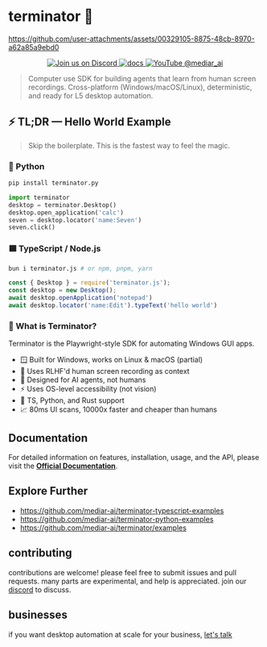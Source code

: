 # terminator 🤖

https://github.com/user-attachments/assets/00329105-8875-48cb-8970-a62a85a9ebd0

<p style="text-align: center;">
    <a href="https://discord.gg/dU9EBuw7Uq">
        <img src="https://img.shields.io/discord/823813159592001537?color=5865F2&logo=discord&logoColor=white&style=flat-square" alt="Join us on Discord">
    </a>
    <a href="https://docs.screenpi.pe/terminator/introduction">
        <img src="https://img.shields.io/badge/read_the-docs-blue" alt="docs">
    </a>
    <a href="https://www.youtube.com/@mediar_ai">
        <img src="https://img.shields.io/badge/YouTube-@mediar__ai-FF0000?logo=youtube&logoColor=white&style=flat-square" alt="YouTube @mediar_ai">
    </a>
</p>


>Computer use SDK for building agents that learn from human screen recordings. Cross-platform (Windows/macOS/Linux), deterministic, and ready for L5 desktop automation.

## ⚡ TL;DR — Hello World Example

> Skip the boilerplate. This is the fastest way to feel the magic.

### 🐍 Python

```bash
pip install terminator.py
```

```python
import terminator
desktop = terminator.Desktop()
desktop.open_application('calc')
seven = desktop.locator('name:Seven')
seven.click()
```

### 🟦 TypeScript / Node.js

```bash
bun i terminator.js # or npm, pnpm, yarn
```

```ts
const { Desktop } = require('terminator.js');
const desktop = new Desktop();
await desktop.openApplication('notepad')
await desktop.locator('name:Edit').typeText('hello world')
```

### 🧠 What is Terminator?
Terminator is the Playwright-style SDK for automating Windows GUI apps.

- 🪟 Built for Windows, works on Linux & macOS (partial)
- 🤖 Uses RLHF'd human screen recording as context
- 🧠 Designed for AI agents, not humans
- ⚡ Uses OS-level accessibility (not vision)
- 🧩 TS, Python, and Rust support
- 📈 80ms UI scans, 10000x faster and cheaper than humans

## Documentation

For detailed information on features, installation, usage, and the API, please visit the **[Official Documentation](https://docs.screenpi.pe/terminator/introduction)**.

## Explore Further

- https://github.com/mediar-ai/terminator-typescript-examples
- https://github.com/mediar-ai/terminator-python-examples
- https://github.com/mediar-ai/terminator/examples

## contributing

contributions are welcome! please feel free to submit issues and pull requests. many parts are experimental, and help is appreciated. join our [discord](https://discord.gg/dU9EBuw7Uq) to discuss.

## businesses 

if you want desktop automation at scale for your business, [let's talk](https://mediar.ai)
